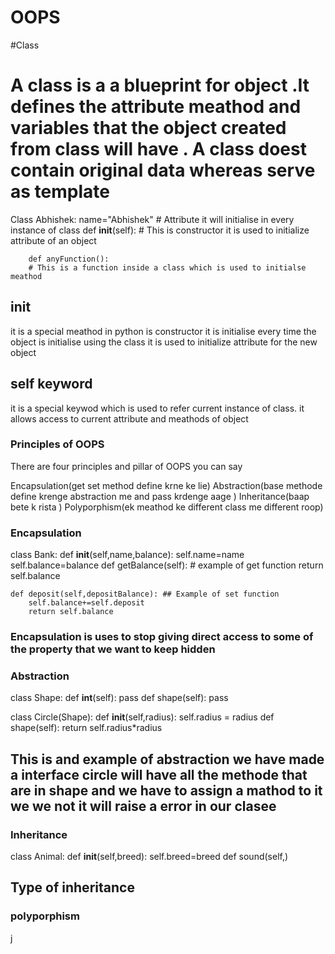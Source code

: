 # OOPS

#Class
# A class is a a blueprint for object .It defines the attribute meathod and variables that the object created from class will have . A class doest contain original data whereas serve as template

Class Abhishek:
       name="Abhishek" # Attribute it will initialise in every instance of class
        def __init__(self):
        # This is constructor it is used to initialize attribute of an object

        def anyFunction():
        # This is a function inside a class which is used to initialse meathod

## __init__ 
 it is a special meathod in python is constructor it is initialise every time the object is initialise using the class
 it is used to initialize attribute for the new object

## self keyword
it is a  special keywod which is used to refer current instance of class. it allows access to current attribute and meathods of object



### Principles of OOPS
There are four principles and pillar of OOPS you can say

Encapsulation(get set method define krne ke lie)
Abstraction(base methode define krenge abstraction me and pass krdenge aage )
Inheritance(baap bete k rista )
Polyporphism(ek meathod ke different class me different roop)


### Encapsulation
class Bank:
    def __init__(self,name,balance):
        self.name=name
        self.balance=balance
    def getBalance(self):   # example of get function
        return self.balance
    
    def deposit(self,depositBalance): ## Example of set function
        self.balance+=self.deposit
        return self.balance 

### Encapsulation is uses to stop giving direct access to some of the property that we want to keep hidden


### Abstraction

class Shape:
      def __int__(self):
          pass
      def shape(self):
          pass

class Circle(Shape):
    def __init__(self,radius):
        self.radius = radius
    def shape(self):
      return self.radius*radius

## This is and example of abstraction we have made a interface circle will have all the methode that are in shape and we have to assign a mathod to it we we not it will raise a error in our clasee


### Inheritance

class Animal:
     def __init__(self,breed):
        self.breed=breed
     def sound(self,)

## Type of inheritance

### polyporphism


j